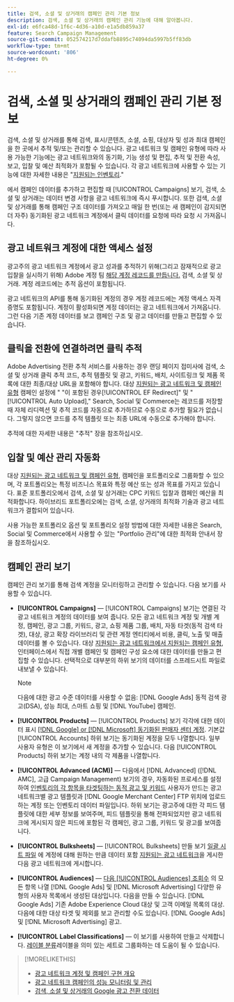 ```yaml
---
title: 검색, 소셜 및 상거래의 캠페인 관리 기본 정보
description: 검색, 소셜 및 상거래의 캠페인 관리 기능에 대해 알아봅니다.
exl-id: e6fca48d-1f6c-4d36-a10d-e1a5db859a37
feature: Search Campaign Management
source-git-commit: 052574217d7ddafb8895c74094da5997b5ff83db
workflow-type: tm+mt
source-wordcount: '806'
ht-degree: 0%

---
```


# 검색, 소셜 및 상거래의 캠페인 관리 기본 정보

검색, 소셜 및 상거래를 통해 검색, 표시/콘텐츠, 소셜, 쇼핑, 대상자 및 성과 최대 캠페인을 한 곳에서 추적 및/또는 관리할 수 있습니다. 광고 네트워크 및 캠페인 유형에 따라 사용 가능한 기능에는 광고 네트워크와의 동기화, 기능 생성 및 편집, 추적 및 전환 속성, 보고, 입찰 및 예산 최적화가 포함될 수 있습니다. 각 광고 네트워크에 사용할 수 있는 기능에 대한 자세한 내용은 &quot;[지원되는 인벤토리](/help/search-social-commerce/introduction/supported-inventory.md).&quot;

에서 캠페인 데이터를 추가하고 편집할 때 [!UICONTROL Campaigns] 보기, 검색, 소셜 및 상거래는 데이터 변경 사항을 광고 네트워크에 즉시 푸시합니다. 또한 검색, 소셜 및 상거래를 통해 캠페인 구조 데이터를 가져오고 매일 한 번(또는 새 캠페인이 감지되면 더 자주) 동기화된 광고 네트워크 계정에서 클릭 데이터를 요청에 따라 요청 시 가져옵니다.

## 광고 네트워크 계정에 대한 액세스 설정

광고주의 광고 네트워크 계정에서 광고 성과를 추적하기 위해(그리고 잠재적으로 광고 입찰을 실시하기 위해) Adobe 계정 팀 [해당 계정 레코드를 만듭니다.](/help/search-social-commerce/campaign-management/accounts/ad-network-account-manage.md) 검색, 소셜 및 상거래. 계정 레코드에는 추적 옵션이 포함됩니다.

광고 네트워크의 API를 통해 동기화된 계정의 경우 계정 레코드에는 계정 액세스 자격 증명도 포함됩니다. 계정이 활성화되면 계정 데이터는 광고 네트워크에서 가져옵니다. 그런 다음 기존 계정 데이터를 보고 캠페인 구조 및 광고 데이터를 만들고 편집할 수 있습니다.

## 클릭을 전환에 연결하려면 클릭 추적

Adobe Advertising 전환 추적 서비스를 사용하는 경우 랜딩 페이지 접미사에 검색, 소셜 및 상거래 클릭 추적 코드, 추적 템플릿 및 광고, 키워드, 배치, 사이트링크 및 제품 목록에 대한 최종/대상 URL을 포함해야 합니다. 대상 [지원되는 광고 네트워크 및 캠페인 유형](/help/search-social-commerce/introduction/supported-inventory.md) 캠페인 설정에 &quot; &quot;이 포함된 경우[!UICONTROL EF Redirect]&quot; 및 &quot;[!UICONTROL Auto Upload],&quot; Search, Social 및 Commerce는 레코드를 저장할 때 자체 리디렉션 및 추적 코드를 자동으로 추가하므로 수동으로 추가할 필요가 없습니다. 그렇지 않으면 코드를 추적 템플릿 또는 최종 URL에 수동으로 추가해야 합니다.

추적에 대한 자세한 내용은 &quot;추적&quot; 장을 참조하십시오.

## 입찰 및 예산 관리 자동화

대상 [지원되는 광고 네트워크 및 캠페인 유형](/help/search-social-commerce/introduction/supported-inventory.md), 캠페인을 포트폴리오로 그룹화할 수 있으며, 각 포트폴리오는 특정 비즈니스 목표와 특정 예산 또는 성과 목표를 가지고 있습니다. 표준 포트폴리오에서 검색, 소셜 및 상거래는 CPC 키워드 입찰과 캠페인 예산을 최적화합니다. 하이브리드 포트폴리오에는 검색, 소셜, 상거래의 최적화 기술과 광고 네트워크가 결합되어 있습니다.

사용 가능한 포트폴리오 옵션 및 포트폴리오 설정 방법에 대한 자세한 내용은 Search, Social 및 Commerce에서 사용할 수 있는 &quot;Portfolio 관리&quot;에 대한 최적화 안내서 장을 참조하십시오.<!-- verify convention for referencing Optimization Guide here -->

## 캠페인 관리 보기

캠페인 관리 보기를 통해 검색 계정을 모니터링하고 관리할 수 있습니다. 다음 보기를 사용할 수 있습니다.

* **[!UICONTROL Campaigns]** — [!UICONTROL Campaigns] 보기는 연결된 각 광고 네트워크 계정의 데이터를 보여 줍니다. 모든 광고 네트워크 계정 및 개별 계정, 캠페인, 광고 그룹, 키워드, 광고, 쇼핑 제품 그룹, 배치, 자동 타겟(동적 검색 타겟), 대상, 광고 확장 라이브러리 및 관련 계정 엔티티에서 비용, 클릭, 노출 및 매출 데이터를 볼 수 있습니다. 대상 [지원되는 광고 네트워크에서 지원되는 캠페인 유형](/help/search-social-commerce/introduction/supported-inventory.md), 인터페이스에서 직접 개별 캠페인 및 캠페인 구성 요소에 대한 데이터를 만들고 편집할 수 있습니다. 선택적으로 대부분의 하위 보기의 데이터를 스프레드시트 파일로 내보낼 수 있습니다.

  >[!NOTE]
  >
  >다음에 대한 광고 수준 데이터를 사용할 수 없음: [!DNL Google Ads] 동적 검색 광고(DSA), 성능 최대, 스마트 쇼핑 및 [!DNL YouTube] 캠페인.

* **[!UICONTROL Products]** — [!UICONTROL Products] 보기 각각에 대한 데이터 표시 [[!DNL Google] or [!DNL Microsoft] 동기화된 판매자 센터 계정](/help/search-social-commerce/campaign-management/accounts/merchant-account-manage.md). 기본값 [!UICONTROL Accounts] 하위 보기는 동기화된 계정을 모두 나열합니다. 일부 사용자 유형은 이 보기에서 새 계정을 추가할 수 있습니다. 다음 [!UICONTROL Products] 하위 보기는 계정 내의 각 제품을 나열합니다.

* **[!UICONTROL Advanced (ACM)]** — 다음에서 [!DNL Advanced] ([!DNL AMC], 고급 Campaign Management) 보기의 경우, 자동화된 프로세스를 설정하여 [인벤토리의 각 항목을 타겟팅하는 동적 광고 및 키워드](/help/search-social-commerce/campaign-management/inventory-feeds/inventory-feeds-about.md) 사용자가 만드는 광고 네트워크별 광고 템플릿과 [!DNL Google Merchant Center] FTP 위치에 업로드하는 계정 또는 인벤토리 데이터 파일입니다. 하위 보기는 광고주에 대한 각 피드 템플릿에 대한 세부 정보를 보여주며, 피드 템플릿을 통해 전파되었지만 광고 네트워크에 게시되지 않은 피드에 포함된 각 캠페인, 광고 그룹, 키워드 및 광고를 보여줍니다.

* **[!UICONTROL Bulksheets]** — [!UICONTROL Bulksheets] 만들 보기 [일괄 시트 파일](/help/search-social-commerce/campaign-management/bulksheets/bulksheet-about.md) 에 계정에 대해 원하는 만큼 데이터 포함 [지원되는 광고 네트워크](/help/search-social-commerce/introduction/supported-inventory.md)을 게시한 다음 광고 네트워크에 게시합니다.

* **[!UICONTROL Audiences]** — [다음 [!UICONTROL Audiences] 조회수](/help/search-social-commerce/campaign-management/campaigns/audience-about.md) 의 모든 항목 나열 [!DNL Google Ads] 및 [!DNL Microsoft Advertising] 다양한 유형의 사용자 목록에서 생성된 대상입니다. 다음을 만들 수 있습니다. [!DNL Google Ads] 기존 Adobe Experience Cloud 대상 및 고객 이메일 목록의 대상. 다음에 대한 대상 타겟 및 제외를 보고 관리할 수도 있습니다. [!DNL Google Ads] 및 [!DNL Microsoft Advertising] 광고.

* **[!UICONTROL Label Classifications]** — 이 보기를 사용하여 만들고 삭제합니다. [레이블 분류](/help/search-social-commerce/campaign-management/label-classifications/classification-about.md)레이블을 의미 있는 세트로 그룹화하는 데 도움이 될 수 있습니다.

>[!MORELIKETHIS]
>
>* [광고 네트워크 계정 및 캠페인 구현 개요](campaign-implemention-overview.md)
>* [광고 네트워크 캠페인의 성능 모니터링 및 관리](monitor-performance-campaigns.md)
>* [검색, 소셜 및 상거래의 Google 광고 전환 데이터](google-conversion-data.md)
